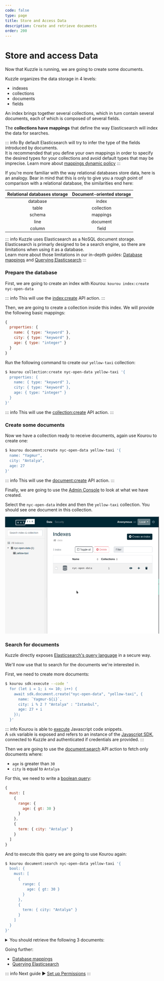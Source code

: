 ```yaml
---
code: false
type: page
title: Store and Access Data
description: Create and retrieve documents
order: 200
---
```


# Store and access Data

Now that Kuzzle is running, we are going to create some documents.

Kuzzle organizes the data storage in 4 levels: 
  - indexes
  - collections
  - documents
  - fields

An index brings together several collections, which in turn contain several documents, each of which is composed of several fields.

The **collections have mappings** that define the way Elasticsearch will index the data for searches.

::: info
By default Elasticsearch will try to infer the type of the fields introduced by documents.  
It is recommended that you define your own mappings in order to specify the desired types for your collections and avoid default types that may be imprecise.
Learn more about [mappings dynamic policy](/core/2/some-link)
:::

If you're more familiar with the way relational databases store data, here is an analogy. Bear in mind that this is only to give you a rough point of comparison with a relational database, the similarities end here:

| Relational databases storage | Document-oriented storage |
| :--------------------------: | :-----------------------: |
| database                     | index                     |
| table                        | collection                |
| schema                       | mappings                  |
| line                         | document                  |
| column                       | field                     |

::: info
Kuzzle uses Elasticsearch as a NoSQL document storage.  
Elasticsearch is primarly designed to be a search engine, so there are limitations when using it as a database.  
Learn more about those limitations in our in-depth guides: [Database mappings](/core/2/guides/some-link) and [Querying Elasticsearch](/core/2/guides/some-link)
::: 

### Prepare the database

First, we are going to create an index with Kourou: `kourou index:create nyc-open-data`

::: info
This will use the [index:create](/core/2/api/controllers/index/create) API action.
:::

Then, we are going to create a collection inside this index. We will provide the following basic mappings:

```js
{
  properties: {
    name: { type: "keyword" },
    city: { type: "keyword" },
    age: { type: "integer" }
  }
}
```

Run the following command to create our `yellow-taxi` collection: 

```bash
$ kourou collection:create nyc-open-data yellow-taxi '{
  properties: {
    name: { type: "keyword" },
    city: { type: "keyword" },
    age: { type: "integer" }
  }
}'
```

::: info
This will use the [collection:create](/core/2/api/controllers/collection/create) API action.
:::


### Create some documents

Now we have a collection ready to receive documents, again use Kourou to create one:

```bash
$ kourou document:create nyc-open-data yellow-taxi '{
  name: "Yagmur",
  city: "Antalya",
  age: 27
}'
```

::: info
This will use the [document:create](/core/2/api/controllers/document/create) API action.
:::

Finally, we are going to use the [Admin Console](http://console.kuzzle.io) to look at what we have created.

Select the `nyc-open-data` index and then the `yellow-taxi` collection. You should see one document in this collection.

![admin console show document](./admin-console-show-document.gif)

### Search for documents

Kuzzle directly exposes [Elasticsearch's query language](https://www.elastic.co/guide/en/elasticsearch/reference/7.4/query-dsl.html) in a secure way. 

We'll now use that to search for the documents we're interested in.

First, we need to create more documents:

```bash
$ kourou sdk:execute --code '
  for (let i = 1; i <= 10; i++) {
    await sdk.document.create("nyc-open-data", "yellow-taxi", {
      name: `Yagmur-${i}`,
      city: i % 2 ? "Antalya" : "Istanbul",
      age: 27 + i
    });
  }'
```

::: info
Kourou is able to [execute](/core/2/api/kourou/commands/sdk/execute) Javascript code snippets.  
A `sdk` variable is exposed and refers to an instance of the [Javascript SDK](/sdk/js/7), connected to Kuzzle and authenticated if credentials are provided.
::: 

Then we are going to use the [document:search](/core/2/api/controllers/document/search) API action to fetch only documents where:
 - `age` is greater than `30`
 - `city` is equal to `Antalya`

For this, we need to write a [boolean query](https://www.elastic.co/guide/en/elasticsearch/reference/7.4/query-dsl-bool-query.html):

```js
{
  must: [
    {
      range: {
        age: { gt: 30 }
      }
    },
    {
      term: { city: "Antalya" }
    }
  ]
}
```

And to execute this query we are going to use Kourou again:

```bash
$ kourou document:search nyc-open-data yellow-taxi '{
  bool: {
    must: [
      {
        range: {
          age: { gt: 30 }
        }
      },
      {
        term: { city: "Antalya" }
      }
    ]
  }
}'
```

<details><summary>You should retrieve the following 3 documents:</summary>

```bash
 🚀 Kourou - Searches for documents
 
 [ℹ] Connecting to http://localhost:7512 ...
 [ℹ] Document ID: OYgZJnUBacNMjDl2504F
 Content: {
  "name": "Yagmur-5",
  "city": "Antalya",
  "age": 32,
  "_kuzzle_info": {
    "author": "-1",
    "createdAt": 1602662033156,
    "updatedAt": null,
    "updater": null
  }
}
 [ℹ] Document ID: O4gZJnUBacNMjDl2504n
 Content: {
  "name": "Yagmur-7",
  "city": "Antalya",
  "age": 34,
  "_kuzzle_info": {
    "author": "-1",
    "createdAt": 1602662033189,
    "updatedAt": null,
    "updater": null
  }
}
 [ℹ] Document ID: PYgZJnUBacNMjDl2505H
 Content: {
  "name": "Yagmur-9",
  "city": "Antalya",
  "age": 36,
  "_kuzzle_info": {
    "author": "-1",
    "createdAt": 1602662033222,
    "updatedAt": null,
    "updater": null
  }
}
 [✔] 3 documents fetched on a total of 3
```

</details>

Going further:
  - [Database mappings](/core/2/guides/some-link)
  - [Querying Elasticsearch](/core/2/guides/some-link)

::: info
Next guide :arrow_forward: [Set up Permissions](/core/2/guides/getting-started/3-set-up-permissions/)
:::
